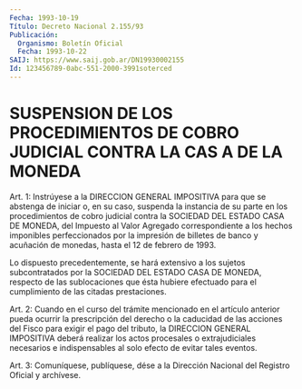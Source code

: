 ```yaml
---
Fecha: 1993-10-19
Título: Decreto Nacional 2.155/93
Publicación:
  Organismo: Boletín Oficial
  Fecha: 1993-10-22
SAIJ: https://www.saij.gob.ar/DN19930002155
Id: 123456789-0abc-551-2000-3991soterced
---
```

# SUSPENSION DE LOS PROCEDIMIENTOS DE COBRO JUDICIAL CONTRA LA CAS A DE LA MONEDA

<a id="1"></a>
Art.  1: Instrúyese a la DIRECCION GENERAL IMPOSITIVA para que se abstenga  de  iniciar o, en su caso, suspenda la instancia de su parte en los procedimientos  de  cobro  judicial contra la SOCIEDAD DEL  ESTADO  CASA  DE  MONEDA,  del  Impuesto  al   Valor  Agregado correspondiente  a  los  hechos  imponibles perfeccionados  por  la impresión de billetes de banco y acuñación  de monedas, hasta el 12 de febrero de 1993.

Lo  dispuesto  precedentemente, se hará extensivo  a  los  sujetos subcontratados por  la SOCIEDAD DEL ESTADO CASA DE MONEDA, respecto de las sublocaciones que ésta hubiere efectuado para el cumplimiento de las citadas prestaciones.

<a id="2"></a>
Art.  2:  Cuando  en  el  curso  del  trámite mencionado en el artículo anterior pueda ocurrir la prescripción  del  derecho  o la caducidad  de  las  acciones  del  Fisco  para  exigir  el pago del tributo, la DIRECCION GENERAL IMPOSITIVA deberá realizar  los actos procesales  o  extrajudiciales necesarios e indispensables al  solo efecto de evitar tales eventos.

<a id="3"></a>
Art.  3: Comuníquese, publíquese, dése a la Dirección Nacional del Registro Oficial y archívese.